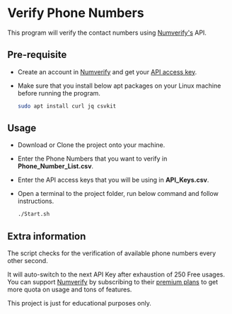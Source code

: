 # Verify Phone Numbers

This program will verify the contact numbers using [Numverify's](https://numverify.com) API.

## Pre-requisite

* Create an account in [Numverify](https://numverify.com) and get your [API access key](https://numverify.com/documentation).

* Make sure that you install below apt packages on your Linux machine before running the program.

    ```bash
    sudo apt install curl jq csvkit
    ```

## Usage
* Download or Clone the project onto your machine.
* Enter the Phone Numbers that you want to verify in **Phone_Number_List.csv**.
* Enter the API access keys that you will be using in **API_Keys.csv**.
* Open a terminal to the project folder, run below command and follow instructions.

   ```bash
   ./Start.sh
  ```

## Extra information
The script checks for the verification of available phone numbers every other second.

It will auto-switch to the next API Key after exhaustion of 250 Free usages. You can support [Numverify](https://numverify.com) by subscribing to their [premium plans](https://numverify.com/plan) to get more quota on usage and tons of features.

This project is just for educational purposes only.
